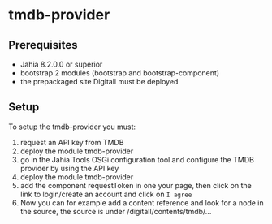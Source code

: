 # tmdb-provider

## Prerequisites
* Jahia 8.2.0.0 or superior
* bootstrap 2 modules (bootstrap and bootstrap-component)
* the prepackaged site Digitall must be deployed

## Setup
To setup the tmdb-provider you must:
1. request an API key from TMDB
2. deploy the module tmdb-provider
3. go in the Jahia Tools OSGi configuration tool and configure the TMDB provider by using the API key 
5. deploy the module tmdb-provider
6. add the component requestToken in one your page, then click on the link to login/create an account and click on `I agree`
7. Now you can for example add a content reference and look for a node in the source, the source is under /digitall/contents/tmdb/...
